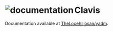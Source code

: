# Clavis <a href="https://github.com/streambinder/clavis"><img alt="documentation" align="left" src="https://github.com/streambinder.png?size=96"></a>

Documentation available at [TheLocehiliosan/yadm](https://github.com/TheLocehiliosan/yadm).
